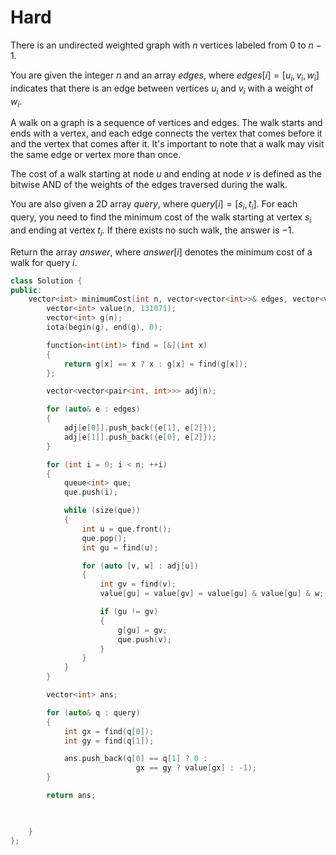 # Hard

There is an undirected weighted graph with $n$ vertices labeled from $0$ to $n - 1$.

You are given the integer $n$ and an array $edges$, where $edges[i] = [u_i, v_i, w_i]$ indicates that there is an edge between vertices $u_i$ and $v_i$ with a weight of $w_i$.

A walk on a graph is a sequence of vertices and edges. The walk starts and ends with a vertex, and each edge connects the vertex that comes before it and the vertex that comes after it. It's important to note that a walk may visit the same edge or vertex more than once.

The cost of a walk starting at node $u$ and ending at node $v$ is defined as the bitwise AND of the weights of the edges traversed during the walk.

You are also given a 2D array $query$, where $query[i] = [s_i, t_i]$. For each query, you need to find the minimum cost of the walk starting at vertex $s_i$ and ending at vertex $t_i$. If there exists no such walk, the answer is $-1$.

Return the array $answer$, where $answer[i]$ denotes the minimum cost of a walk for query $i$.

```cpp
class Solution {
public:
    vector<int> minimumCost(int n, vector<vector<int>>& edges, vector<vector<int>>& query) {
        vector<int> value(n, 131071);
        vector<int> g(n);
        iota(begin(g), end(g), 0);

        function<int(int)> find = [&](int x)
        {
            return g[x] == x ? x : g[x] = find(g[x]);
        };

        vector<vector<pair<int, int>>> adj(n);

        for (auto& e : edges)
        {
            adj[e[0]].push_back({e[1], e[2]});
            adj[e[1]].push_back({e[0], e[2]});
        }

        for (int i = 0; i < n; ++i)
        {
            queue<int> que;
            que.push(i);

            while (size(que))
            {
                int u = que.front();
                que.pop();
                int gu = find(u);

                for (auto [v, w] : adj[u])
                {
                    int gv = find(v);
                    value[gu] = value[gv] = value[gu] & value[gu] & w;

                    if (gu != gv)
                    {
                        g[gu] = gv;
                        que.push(v);
                    }
                }
            }
        }

        vector<int> ans;

        for (auto& q : query)
        {
            int gx = find(q[0]);
            int gy = find(q[1]);

            ans.push_back(q[0] == q[1] ? 0 :
                            gx == gy ? value[gx] : -1);
        }

        return ans;


        
    }
};
```

